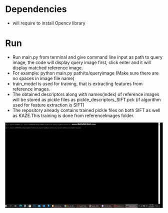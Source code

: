 # Dependencies
- will require to install Opencv library
# Run
- Run main.py from terminal and give command line input as path to query image, the code will display query image first, click enter and it will display matched reference image.
- For example: python main.py path/to/queryimage (Make sure there are no spaces in image file name)
- train_model is used for training, that is extracting features from reference images. 
- The obtained descriptors along with names(index) of reference images will be stored as pickle files as pickle_descriptors_SIFT.pck (if algorithm used for feature extraction is SIFT)
- The repository already contains trained pickle files on both SIFT as well as KAZE.This training is done from referenceImages folder.

![caption](https://github.com/Jayagn/jayagn13/blob/main/bandicam%202021-04-18%2019-38-35-971.gif)
